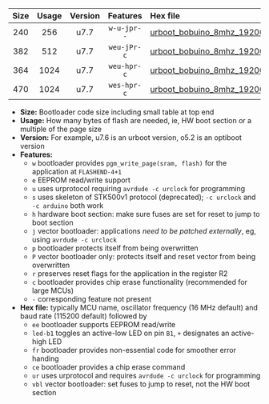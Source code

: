 |Size|Usage|Version|Features|Hex file|
|:-:|:-:|:-:|:-:|:--|
|240|256|u7.7|`w-u-jpr--`|[urboot_bobuino_8mhz_19200bps_led+b7_ur_vbl.hex](https://raw.githubusercontent.com/stefanrueger/urboot.hex/main/boards/bobuino/fcpu_8mhz/19200_bps/urboot_bobuino_8mhz_19200bps_led+b7_ur_vbl.hex)|
|382|512|u7.7|`weu-jPr-c`|[urboot_bobuino_8mhz_19200bps_ee_led+b7_fr_ce_ur_vbl.hex](https://raw.githubusercontent.com/stefanrueger/urboot.hex/main/boards/bobuino/fcpu_8mhz/19200_bps/urboot_bobuino_8mhz_19200bps_ee_led+b7_fr_ce_ur_vbl.hex)|
|364|1024|u7.7|`weu-hpr-c`|[urboot_bobuino_8mhz_19200bps_ee_led+b7_fr_ce_ur.hex](https://raw.githubusercontent.com/stefanrueger/urboot.hex/main/boards/bobuino/fcpu_8mhz/19200_bps/urboot_bobuino_8mhz_19200bps_ee_led+b7_fr_ce_ur.hex)|
|470|1024|u7.7|`wes-hpr-c`|[urboot_bobuino_8mhz_19200bps_ee_led+b7_fr_ce.hex](https://raw.githubusercontent.com/stefanrueger/urboot.hex/main/boards/bobuino/fcpu_8mhz/19200_bps/urboot_bobuino_8mhz_19200bps_ee_led+b7_fr_ce.hex)|

- **Size:** Bootloader code size including small table at top end
- **Usage:** How many bytes of flash are needed, ie, HW boot section or a multiple of the page size
- **Version:** For example, u7.6 is an urboot version, o5.2 is an optiboot version
- **Features:**
  + `w` bootloader provides `pgm_write_page(sram, flash)` for the application at `FLASHEND-4+1`
  + `e` EEPROM read/write support
  + `u` uses urprotocol requiring `avrdude -c urclock` for programming
  + `s` uses skeleton of STK500v1 protocol (deprecated); `-c urclock` and `-c arduino` both work
  + `h` hardware boot section: make sure fuses are set for reset to jump to boot section
  + `j` vector bootloader: applications *need to be patched externally*, eg, using `avrdude -c urclock`
  + `p` bootloader protects itself from being overwritten
  + `P` vector bootloader only: protects itself and reset vector from being overwritten
  + `r` preserves reset flags for the application in the register R2
  + `c` bootloader provides chip erase functionality (recommended for large MCUs)
  + `-` corresponding feature not present
- **Hex file:** typically MCU name, oscillator frequency (16 MHz default) and baud rate (115200 default) followed by
  + `ee` bootloader supports EEPROM read/write
  + `led-b1` toggles an active-low LED on pin `B1`, `+` designates an active-high LED
  + `fr` bootloader provides non-essential code for smoother error handing
  + `ce` bootloader provides a chip erase command
  + `ur` uses urprotocol and requires `avrdude -c urclock` for programming
  + `vbl` vector bootloader: set fuses to jump to reset, not the HW boot section
